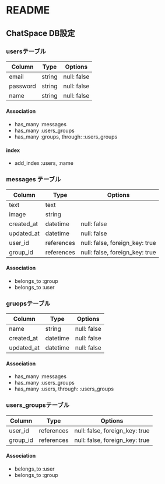 # README

## ChatSpace DB設定

### usersテーブル
|Column|Type|Options|
|------|----|-------|
|email|string|null: false|
|password|string|null: false|
|name|string|null: false|
#### Association
- has_many :messages
- has_many :users_groups
- has_many  :groups,  through:  :users_groups
#### index
- add_index :users, :name

### messages テーブル
|Column|Type|Options|
|------|----|-------|
|text|text||
|image|string||
|created_at|datetime|null: false|
|updated_at|datetime|null: false|
|user_id|references|null: false, foreign_key: true|
|group_id|references|null: false, foreign_key: true|
#### Association
- belongs_to :group
- belongs_to :user

### gruopsテーブル
|Column|Type|Options|
|------|----|-------|
|name|string|null: false|
|created_at|datetime|null: false|
|updated_at|datetime|null: false|
#### Association
- has_many :messages
- has_many :users_groups
- has_many  :users,  through:  :users_groups

### users_groupsテーブル
|Column|Type|Options|
|------|----|-------|
|user_id|references|null: false, foreign_key: true|
|group_id|references|null: false, foreign_key: true|
#### Association
- belongs_to :user
- belongs_to :group
